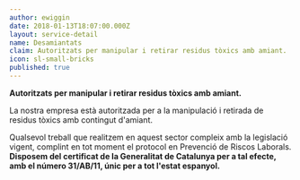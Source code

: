 ```yaml
---
author: ewiggin
date: 2018-01-13T18:07:00.000Z
layout: service-detail
name: Desamiantats
claim: Autoritzats per manipular i retirar residus tòxics amb amiant.
icon: sl-small-bricks
published: true
---
```

**Autoritzats per manipular i retirar residus tòxics amb amiant.**

La nostra empresa està autoritzada per a la manipulació i retirada de residus tòxics amb contingut d'amiant.

Qualsevol treball que realitzem en aquest sector compleix amb la legislació vigent, complint en tot moment el protocol en Prevenció de Riscos Laborals. **Disposem del certificat de la Generalitat de Catalunya per a tal efecte, amb el número 31/AB/11, únic per a tot l'estat espanyol.**
